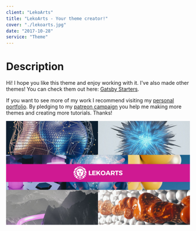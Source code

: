 ```yaml
---
client: "LekoArts"
title: "LekoArts - Your theme creator!"
cover: "./lekoarts.jpg"
date: "2017-10-28"
service: "Theme"
---
```

# Description

Hi!
I hope you like this theme and enjoy working with it. I've also made other themes! You can check them out here: [Gatsby Starters](https://www.gatsbyjs.org/docs/gatsby-starters/).

If you want to see more of my work I recommend visiting my 
[personal portfolio](https://www.lekoarts.de).
 By pledging to my 
[patreon campaign](https://www.patreon.com/lekoarts) 
you help me making more themes and creating more tutorials. Thanks!

![](./lekoarts.jpg)